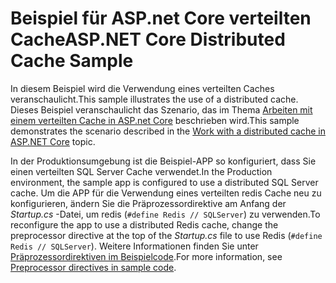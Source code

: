 # <a name="aspnet-core-distributed-cache-sample"></a><span data-ttu-id="37f37-101">Beispiel für ASP.net Core verteilten Cache</span><span class="sxs-lookup"><span data-stu-id="37f37-101">ASP.NET Core Distributed Cache Sample</span></span>

<span data-ttu-id="37f37-102">In diesem Beispiel wird die Verwendung eines verteilten Caches veranschaulicht.</span><span class="sxs-lookup"><span data-stu-id="37f37-102">This sample illustrates the use of a distributed cache.</span></span> <span data-ttu-id="37f37-103">Dieses Beispiel veranschaulicht das Szenario, das im Thema [Arbeiten mit einem verteilten Cache in ASP.net Core](https://docs.microsoft.com/aspnet/core/performance/caching/distributed) beschrieben wird.</span><span class="sxs-lookup"><span data-stu-id="37f37-103">This sample demonstrates the scenario described in the [Work with a distributed cache in ASP.NET Core](https://docs.microsoft.com/aspnet/core/performance/caching/distributed) topic.</span></span>

<span data-ttu-id="37f37-104">In der Produktionsumgebung ist die Beispiel-APP so konfiguriert, dass Sie einen verteilten SQL Server Cache verwendet.</span><span class="sxs-lookup"><span data-stu-id="37f37-104">In the Production environment, the sample app is configured to use a distributed SQL Server cache.</span></span> <span data-ttu-id="37f37-105">Um die APP für die Verwendung eines verteilten redis Cache neu zu konfigurieren, ändern Sie die Präprozessordirektive am Anfang der *Startup.cs* -Datei, um redis (`#define Redis // SQLServer`) zu verwenden.</span><span class="sxs-lookup"><span data-stu-id="37f37-105">To reconfigure the app to use a distributed Redis cache, change the preprocessor directive at the top of the *Startup.cs* file to use Redis (`#define Redis // SQLServer`).</span></span> <span data-ttu-id="37f37-106">Weitere Informationen finden Sie unter [Präprozessordirektiven im Beispielcode](https://docs.microsoft.com/aspnet/core/#preprocessor-directives-in-sample-code).</span><span class="sxs-lookup"><span data-stu-id="37f37-106">For more information, see [Preprocessor directives in sample code](https://docs.microsoft.com/aspnet/core/#preprocessor-directives-in-sample-code).</span></span>

